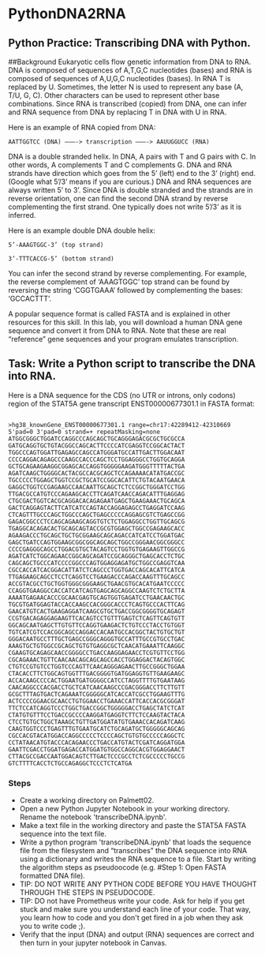 # PythonDNA2RNA

## Python Practice: Transcribing DNA with Python.

##Background Eukaryotic cells flow genetic information from DNA to RNA. DNA is composed of sequences of A,T,G,C nucleotides (bases) and RNA is composed of sequences of A,U,G,C nucleotides (bases). In RNA T is replaced by U. Sometimes, the letter N is used to represent any base (A, T/U, G, C). Other characters can be used to represent other base combinations. Since RNA is transcribed (copied) from DNA, one can infer and RNA sequence from DNA by replacing T in DNA with U in RNA.

Here is an example of RNA copied from DNA:
```
AATTGGTCC (DNA) ———-> transcription ———-> AAUUGGUCC (RNA)
```

DNA is a double stranded helix. In DNA, A pairs with T and G pairs with C. In other words, A complements T and C complements G. DNA and RNA strands have direction which goes from the 5’ (left) end to the 3’ (right) end. (Google what 5’/3’ means if you are curious.) DNA and RNA sequences are always written 5’ to 3’. Since DNA is double stranded and the strands are in reverse orientation, one can find the second DNA strand by reverse complementing the first strand. One typically does not write 5’/3’ as it is inferred.

Here is an example double DNA double helix:

```
5’-AAAGTGGC-3’ (top strand)

3’-TTTCACCG-5’ (bottom strand)
```
You can infer the second strand by reverse complementing. For example, the reverse complement of ‘AAAGTGGC’ top strand can be found by reversing the string ‘CGGTGAAA’ followed by complementing the bases: ‘GCCACTTT’.

A popular sequence format is called FASTA and is explained in other resources for this skill. In this lab, you will download a human DNA gene sequence and convert it from DNA to RNA. Note that these are real “reference” gene sequences and your program emulates transcription.

## Task: Write a Python script to transcribe the DNA into RNA.
Here is a DNA sequence for the CDS (no UTR or introns, only codons) region of the STAT5A gene transcript ENST00000677301.1 in FASTA format:
```

>hg38_knownGene_ENST00000677301.1 range=chr17:42289412-42310669 5'pad=0 3'pad=0 strand=+ repeatMasking=none
ATGGCGGGCTGGATCCAGGCCCAGCAGCTGCAGGGAGACGCGCTGCGCCA
GATGCAGGTGCTGTACGGCCAGCACTTCCCCATCGAGGTCCGGCACTACT
TGGCCCAGTGGATTGAGAGCCAGCCATGGGATGCCATTGACTTGGACAAT
CCCCAGGACAGAGCCCAAGCCACCCAGCTCCTGGAGGGCCTGGTGCAGGA
GCTGCAGAAGAAGGCGGAGCACCAGGTGGGGGAAGATGGGTTTTTACTGA
AGATCAAGCTGGGGCACTACGCCACGCAGCTCCAGAAAACATATGACCGC
TGCCCCCTGGAGCTGGTCCGCTGCATCCGGCACATTCTGTACAATGAACA
GAGGCTGGTCCGAGAAGCCAACAATTGCAGCTCTCCGGCTGGGATCCTGG
TTGACGCCATGTCCCAGAAGCACCTTCAGATCAACCAGACATTTGAGGAG
CTGCGACTGGTCACGCAGGACACAGAGAATGAGCTGAAGAAACTGCAGCA
GACTCAGGAGTACTTCATCATCCAGTACCAGGAGAGCCTGAGGATCCAAG
CTCAGTTTGCCCAGCTGGCCCAGCTGAGCCCCCAGGAGCGTCTGAGCCGG
GAGACGGCCCTCCAGCAGAAGCAGGTGTCTCTGGAGGCCTGGTTGCAGCG
TGAGGCACAGACACTGCAGCAGTACCGCGTGGAGCTGGCCGAGAAGCACC
AGAAGACCCTGCAGCTGCTGCGGAAGCAGCAGACCATCATCCTGGATGAC
GAGCTGATCCAGTGGAAGCGGCGGCAGCAGCTGGCCGGGAACGGCGGGCC
CCCCGAGGGCAGCCTGGACGTGCTACAGTCCTGGTGTGAGAAGTTGGCCG
AGATCATCTGGCAGAACCGGCAGCAGATCCGCAGGGCTGAGCACCTCTGC
CAGCAGCTGCCCATCCCCGGCCCAGTGGAGGAGATGCTGGCCGAGGTCAA
CGCCACCATCACGGACATTATCTCAGCCCTGGTGACCAGCACATTCATCA
TTGAGAAGCAGCCTCCTCAGGTCCTGAAGACCCAGACCAAGTTTGCAGCC
ACCGTACGCCTGCTGGTGGGCGGGAAGCTGAACGTGCACATGAATCCCCC
CCAGGTGAAGGCCACCATCATCAGTGAGCAGCAGGCCAAGTCTCTGCTTA
AAAATGAGAACACCCGCAACGAGTGCAGTGGTGAGATCCTGAACAACTGC
TGCGTGATGGAGTACCACCAAGCCACGGGCACCCTCAGTGCCCACTTCAG
GAACATGTCACTGAAGAGGATCAAGCGTGCTGACCGGCGGGGTGCAGAGT
CCGTGACAGAGGAGAAGTTCACAGTCCTGTTTGAGTCTCAGTTCAGTGTT
GGCAGCAATGAGCTTGTGTTCCAGGTGAAGACTCTGTCCCTACCTGTGGT
TGTCATCGTCCACGGCAGCCAGGACCACAATGCCACGGCTACTGTGCTGT
GGGACAATGCCTTTGCTGAGCCGGGCAGGGTGCCATTTGCCGTGCCTGAC
AAAGTGCTGTGGCCGCAGCTGTGTGAGGCGCTCAACATGAAATTCAAGGC
CGAAGTGCAGAGCAACCGGGGCCTGACCAAGGAGAACCTCGTGTTCCTGG
CGCAGAAACTGTTCAACAACAGCAGCAGCCACCTGGAGGACTACAGTGGC
CTGTCCGTGTCCTGGTCCCAGTTCAACAGGGAGAACTTGCCGGGCTGGAA
CTACACCTTCTGGCAGTGGTTTGACGGGGTGATGGAGGTGTTGAAGAAGC
ACCACAAGCCCCACTGGAATGATGGGGCCATCCTAGGTTTTGTGAATAAG
CAACAGGCCCACGACCTGCTCATCAACAAGCCCGACGGGACCTTCTTGTT
GCGCTTTAGTGACTCAGAAATCGGGGGCATCACCATCGCCTGGAAGTTTG
ACTCCCCGGAACGCAACCTGTGGAACCTGAAACCATTCACCACGCGGGAT
TTCTCCATCAGGTCCCTGGCTGACCGGCTGGGGGACCTGAGCTATCTCAT
CTATGTGTTTCCTGACCGCCCCAAGGATGAGGTCTTCTCCAAGTACTACA
CTCCTGTGCTGGCTAAAGCTGTTGATGGATATGTGAAACCACAGATCAAG
CAAGTGGTCCCTGAGTTTGTGAATGCATCTGCAGATGCTGGGGGCAGCAG
CGCCACGTACATGGACCAGGCCCCCTCCCCAGCTGTGTGCCCCCAGGCTC
CCTATAACATGTACCCACAGAACCCTGACCATGTACTCGATCAGGATGGA
GAATTCGACCTGGATGAGACCATGGATGTGGCCAGGCACGTGGAGGAACT
CTTACGCCGACCAATGGACAGTCTTGACTCCCGCCTCTCGCCCCCTGCCG
GTCTTTTCACCTCTGCCAGAGGCTCCCTCTCATGA
```
### Steps
* Create a working directory on Palmett02.
* Open a new Python Jupyter Notebook in your working directory. Rename the notebook 'transcribeDNA.ipynb'.
* Make a text file in the working directory and paste the STAT5A FASTA sequence into the text file. 
* Write a python program 'transcribeDNA.ipynb' that loads the sequence file from the filesystem and “transcribes” the DNA sequence into RNA using a dictionary and writes the RNA sequence to a file. Start by writing the algorithm steps as pseudoocode (e.g. #Step 1: Open FASTA formatted DNA file).
* TIP: DO NOT WRITE ANY PYTHON CODE BEFORE YOU HAVE THOUGHT THROUGH THE STEPS IN PSEUDOCODE.
* TIP: DO not have Prometheus write your code.  Ask for help if you get stuck and make sure you understand each line of your code.  That way, you learn how to code and you don't get fired in a job when they ask you to write code ;).
* Verify that the input (DNA) and output (RNA) sequences are correct and then turn in your jupyter notebook in Canvas.
